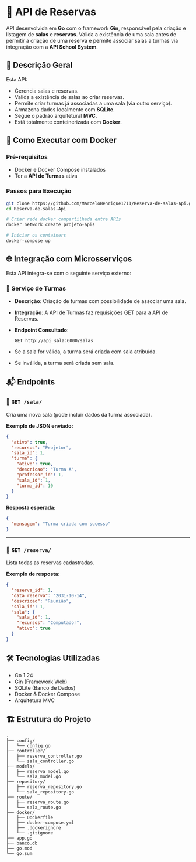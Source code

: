 # 🏫 API de Reservas

API desenvolvida em **Go** com o framework **Gin**, responsável pela criação e listagem de **salas** e **reservas**. Valida a existência de uma sala antes de permitir a criação de uma reserva e permite associar salas a turmas via integração com a **API School System**.

## 📌 Descrição Geral

Esta API:

- Gerencia salas e reservas.
- Valida a existência de salas ao criar reservas.
- Permite criar turmas já associadas a uma sala (via outro serviço).
- Armazena dados localmente com **SQLite**.
- Segue o padrão arquitetural **MVC**.
- Está totalmente conteinerizada com **Docker**.

## 🚀 Como Executar com Docker

### Pré-requisitos

- Docker e Docker Compose instalados
- Ter a **API de Turmas** ativa

### Passos para Execução

```bash
git clone https://github.com/MarceloHenrique1711/Reserva-de-salas-Api.git
cd Reserva-de-salas-Api

# Criar rede docker compartilhada entre APIs
docker network create projeto-apis

# Iniciar os containers
docker-compose up
```

## 🌐 Integração com Microsserviços

Esta API integra-se com o seguinte serviço externo:

### 🔗 Serviço de Turmas

- **Descrição**: Criação de turmas com possibilidade de associar uma sala.
- **Integração**: A API de Turmas faz requisições GET para a API de Reservas.
- **Endpoint Consultado**:
  ```http
  GET http://api_sala:6000/salas
  ```

- Se a sala for válida, a turma será criada com sala atribuída.
- Se inválida, a turma será criada sem sala.

## 📬 Endpoints

### 🔹 `GET /sala/`

Cria uma nova sala (pode incluir dados da turma associada).

**Exemplo de JSON enviado:**

```json
{
  "ativo": true,
  "recursos": "Projetor",
  "sala_id": 1,
  "turma": {
    "ativo": true,
    "descricao": "Turma A",
    "professor_id": 1,
    "sala_id": 1,
    "turma_id": 10
  }
}
```

**Resposta esperada:**

```json
{
  "mensagem": "Turma criada com sucesso"
}
```

---

### 🔹 `GET /reserva/`

Lista todas as reservas cadastradas.

**Exemplo de resposta:**

```json
{
  "reserva_id": 1,
  "data_reserva": "2031-10-14",
  "descricao": "Reunião",
  "sala_id": 1,
  "sala": {
    "sala_id": 1,
    "recursos": "Computador",
    "ativo": true
  }
}
```

## 🛠️ Tecnologias Utilizadas

- Go 1.24
- Gin (Framework Web)
- SQLite (Banco de Dados)
- Docker & Docker Compose
- Arquitetura MVC

## 🏗️ Estrutura do Projeto

```
.
├── config/ 
│   └── config.go   
├── controller/ 
│   ├── reserva_controller.go
│   └── sala_controller.go           
├── models/ 
│   ├── reserva_model.go 
│   └── sala_model.go 
├── repository/ 
│   ├── reserva_repository.go 
│   └── sala_repository.go
├── route/ 
│   ├── reserva_route.go 
│   └── sala_route.go     
├── docker/      
│   ├── Dockerfile
│   ├── docker-compose.yml
│   ├── .dockerignore
│   └── .gitignore                  
├── app.go
├── banco.db 
├── go.mod
└── go.sum
```
